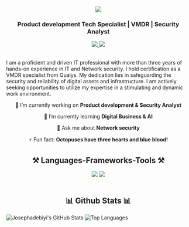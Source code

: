 <h1 align="center">
    <img src="https://readme-typing-svg.herokuapp.com/?font=Righteous&size=35&center=true&vCenter=true&width=500&height=70&duration=4000&lines=Hi+There!+👋;+I'm+Joseph+Ogunsanya!;" />
</h1>
<h3 align="center">Product development Tech Specialist | VMDR | Security Analyst</h3>


<div align="center"> 
  <a href="taiwojos2@gmail.com" target="_blank">
    <img src="https://img.shields.io/badge/Gmail-D14836?style=for-the-badge&logo=gmail&logoColor=white" target="_blank" />
  </a> 
  <a href="https://www.linkedin.com/in/joseph-ogunsanya-719476144/" target="_blank">
    <img src="https://img.shields.io/badge/LinkedIn-0077B5?style=for-the-badge&logo=linkedin&logoColor=white" target="_blank" />
  </a>
</div>

<br> 

I am a proficient and driven IT professional with more than three years of hands-on experience in IT and Network security. I hold certification as a VMDR specialist from Qualys. My dedication lies in safeguarding the security and reliability of digital assets and infrastructure. I am actively seeking opportunities to utilize my expertise in a stimulating and dynamic work environment.


<div align="center">
  
 🔭 I’m currently working on **Product development & Security Analyst**
 
 🌱 I’m currently learning **Digital Business & AI**

💬 Ask me about **Network security**

⚡ Fun fact: **Octopuses have three hearts and blue blood!**

 </div>

<h2 align="center">⚒️ Languages-Frameworks-Tools ⚒️</h2>
<div align="center">
    <img src="https://skillicons.dev/icons?i=html,css,vscode,github" />
    <img src="https://skillicons.dev/icons?i=php,java" /><br>
</div>

<br/>

<h2 align="center">📊 Github Stats 📊</h2>

![Josephadebiyi's GitHub Stats](https://github-readme-stats.vercel.app/api?username=Josephadebiyi&show_icons=true&theme=radical)
![Top Languages](https://github-readme-stats.vercel.app/api/top-langs/?username=Josephadebiyi&show_icons=true&theme=radical)
